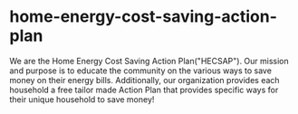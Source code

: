 # home-energy-cost-saving-action-plan
We are the Home Energy Cost Saving Action Plan("HECSAP").  Our mission and purpose is to educate the community on the various ways to save money on their energy bills. Additionally, our organization provides each household a free tailor made Action Plan that provides specific ways for their unique household to save money!
